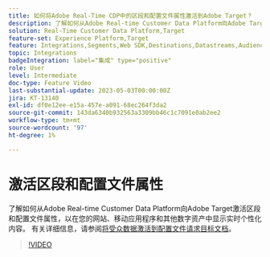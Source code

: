 ```yaml
---
title: 如何将Adobe Real-Time CDP中的区段和配置文件属性激活到Adobe Target？
description: 了解如何从Adobe Real-time Customer Data Platform向Adobe Target激活区段和配置文件属性，以在您的网站、移动应用程序和其他数字资产中显示实时个性化内容。
solution: Real-Time Customer Data Platform,Target
feature-set: Experience Platform,Target
feature: Integrations,Segments,Web SDK,Destinations,Datastreams,Audiences,Experience Targeting
topic: Integrations
badgeIntegration: label="集成" type="positive"
role: User
level: Intermediate
doc-type: Feature Video
last-substantial-update: 2023-05-03T00:00:00Z
jira: KT-13140
exl-id: df0e12ee-e15a-457e-a091-68ec264f3da2
source-git-commit: 143da6340b932563a3309bb46c1c7091e0ab2ee2
workflow-type: tm+mt
source-wordcount: '97'
ht-degree: 1%

---
```


# 激活区段和配置文件属性

了解如何从Adobe Real-time Customer Data Platform向Adobe Target激活区段和配置文件属性，以在您的网站、移动应用程序和其他数字资产中显示实时个性化内容。 有关详细信息，请参阅[将受众数据激活到配置文件请求目标文档](https://experienceleague.adobe.com/docs/experience-platform/destinations/ui/activate/activate-profile-request-destinations.html)。


>[!VIDEO](https://video.tv.adobe.com/v/3419036/?learn=on)

